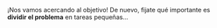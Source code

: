 ¡Nos vamos acercando al objetivo! De nuevo, fijate qué importante es **dividir el problema** en tareas pequeñas...